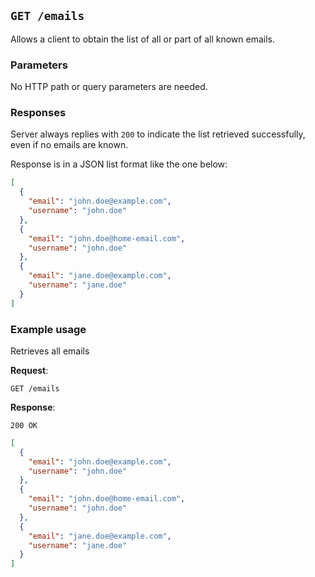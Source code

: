 ## `GET /emails`

Allows a client to obtain the list of all or part of all known emails.

### Parameters

No HTTP path or query parameters are needed.

### Responses

Server always replies with `200` to indicate the list retrieved successfully, even if no emails are known.

Response is in a JSON list format like the one below:

```json
[
  {
    "email": "john.doe@example.com",
    "username": "john.doe"
  },
  {
    "email": "john.doe@home-email.com",
    "username": "john.doe"
  },
  {
    "email": "jane.doe@example.com",
    "username": "jane.doe"
  }
]
```

### Example usage

Retrieves all emails

**Request**:

`GET /emails`

**Response**:

`200 OK`

```json
[
  {
    "email": "john.doe@example.com",
    "username": "john.doe"
  },
  {
    "email": "john.doe@home-email.com",
    "username": "john.doe"
  },
  {
    "email": "jane.doe@example.com",
    "username": "jane.doe"
  }
]
```
